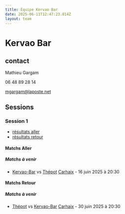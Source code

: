 ```yaml
---
title: Équipe Kervao Bar
date: 2025-06-11T12:47:23.814Z
layout: team
---
```


# Kervao Bar

## contact 

Mathieu Gargam

06 48 89 28 14 

mgargam@laposte.net

## Sessions

### Session 1
- [résultats aller ](/scores/session-1/groupe-1/aller/)
- [résultats retour](/scores/session-1/groupe-1/retour/)

#### Matchs Aller

##### Matchs à venir

- [Kervao-Bar](/teams/Kervao-Bar) vs [Thépot](/teams/Thépot) [Carhaix](/stades/Carhaix) - 16 juin 2025 à 20:30

#### Matchs Retour

##### Matchs à venir

- [Thépot](/teams/Thépot) vs [Kervao-Bar](/teams/Kervao-Bar) [Carhaix](/stades/Carhaix) - 30 juin 2025 à 20:30

